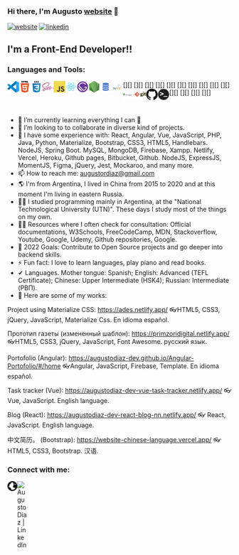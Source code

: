 ### Hi there, I'm Augusto [website] 👋

[![website](https://img.shields.io/website?label=AugustoDiaz-Dev&style=for-the-badge&url=https://github.com/AugustoDiaz-Dev)](https://github.com/AugustoDiaz-Dev)
[![linkedin](https://img.shields.io/website?label=AugustoDiaz-Dev&style=for-the-badge&url=https://github.com/AugustoDiaz-Dev)](https://github.com/AugustoDiaz-Dev)

## I'm a Front-End Developer!!

### Languages and Tools:

[<img align="left" alt="Visual Studio Code" width="26px" src="https://raw.githubusercontent.com/github/explore/80688e429a7d4ef2fca1e82350fe8e3517d3494d/topics/visual-studio-code/visual-studio-code.png" />][]
[<img align="left" alt="HTML5" width="26px" src="https://raw.githubusercontent.com/github/explore/80688e429a7d4ef2fca1e82350fe8e3517d3494d/topics/html/html.png" />][]
[<img align="left" alt="CSS3" width="26px" src="https://raw.githubusercontent.com/github/explore/80688e429a7d4ef2fca1e82350fe8e3517d3494d/topics/css/css.png" />][]
[<img align="left" alt="Sass" width="26px" src="https://raw.githubusercontent.com/github/explore/80688e429a7d4ef2fca1e82350fe8e3517d3494d/topics/sass/sass.png" />][]
[<img align="left" alt="JavaScript" width="26px" src="https://raw.githubusercontent.com/github/explore/80688e429a7d4ef2fca1e82350fe8e3517d3494d/topics/javascript/javascript.png" />][]
[<img align="left" alt="React" width="26px" src="https://raw.githubusercontent.com/github/explore/80688e429a7d4ef2fca1e82350fe8e3517d3494d/topics/react/react.png" />][]
[<img align="left" alt="Gatsby" width="26px" src="https://raw.githubusercontent.com/github/explore/e94815998e4e0713912fed477a1f346ec04c3da2/topics/gatsby/gatsby.png" />][]
[<img align="left" alt="Node.js" width="26px" src="https://raw.githubusercontent.com/github/explore/80688e429a7d4ef2fca1e82350fe8e3517d3494d/topics/nodejs/nodejs.png" />][]
[<img align="left" alt="SQL" width="26px" src="https://raw.githubusercontent.com/github/explore/80688e429a7d4ef2fca1e82350fe8e3517d3494d/topics/sql/sql.png" />][]
[<img align="left" alt="MySQL" width="26px" src="https://raw.githubusercontent.com/github/explore/80688e429a7d4ef2fca1e82350fe8e3517d3494d/topics/mysql/mysql.png" />][]
[<img align="left" alt="MongoDB" width="26px" src="https://raw.githubusercontent.com/github/explore/80688e429a7d4ef2fca1e82350fe8e3517d3494d/topics/mongodb/mongodb.png" />][]
[<img align="left" alt="Git" width="26px" src="https://raw.githubusercontent.com/github/explore/80688e429a7d4ef2fca1e82350fe8e3517d3494d/topics/git/git.png" />][]
[<img align="left" alt="GitHub" width="26px" src="https://raw.githubusercontent.com/github/explore/78df643247d429f6cc873026c0622819ad797942/topics/github/github.png" />][]
[<img align="left" alt="Terminal" width="26px" src="https://raw.githubusercontent.com/github/explore/80688e429a7d4ef2fca1e82350fe8e3517d3494d/topics/terminal/terminal.png" />][]

<br />

- 🔭 I’m currently learning everything I can 🤣
- 👯 I’m looking to to collaborate in diverse kind of projects.
- 🌱 I have some experience with: React, Angular, Vue, JavaScript, PHP, Java, Python, Materialize, Bootstrap, CSS3, HTML5, Handlebars. NodeJS, Spring Boot. MySQL, MongoDB, Firebase, Xampp. Netlify, Vercel, Heroku, Github pages, Bitbucket, Github. NodeJS, ExpressJS, MomentJS, Figma, jQuery, Jest, Mockaroo, and many more.
- 📫 How to reach me: augustordiaz@gmail.com
- 🌎 I'm from Argentina, I lived in China from 2015 to 2020 and at this moment I'm living in eastern Russia.
- 🐱‍👤 I studied programming mainly in Argentina, at the "National Technological University (UTN)". These days I study most of the things on my own.
- 🐱‍👤 Resources where I often check for consultation: Official documentations, W3Schools, FreeCodeCamp, MDN, Stackoverflow, Youtube, Google, Udemy, Github repositories, Google.
- 🥅 2022 Goals: Contribute to Open Source projects and go deeper into backend skills.
- ⚡ Fun fact: I love to learn languages, play piano and read books.
- ✔ Languages. Mother tongue: Spanish; English: Advanced (TEFL Certificate); Chinese: Upper Intermediate (HSK4); Russian: Intermediate (РВП).
- 👀 Here are some of my works:

Project using Materialize CSS:
https://ades.netlify.app/
👓HTML5, CSS3, jQuery, JavaScript, Materialize Css. En idioma español.

Прототип газеты (измененный шаблон):
https://primzoridigital.netlify.app/
👓HTML5, CSS3, jQuery, JavaScript, Font Awesome. русский язык.

Portofolio (Angular):
https://augustodiaz-dev.github.io/Angular-Portofolio/#/home
👓Angular, JavaScript, Firebase, Template. En idioma español.

Task tracker (Vue):
https://augustodiaz-dev-vue-task-tracker.netlify.app/
👓 Vue, JavaScript. English language.

Blog (React):
https://augustodiaz-dev-react-blog-nn.netlify.app/
👓 React, JavaScript. English language.

中文简历。 (Bootstrap):
https://website-chinese-language.vercel.app/
👓 HTML5, CSS3, Bootstrap. 汉语.

### Connect with me:

[<img align="left" alt="Augusto Diaz" width="22px" src="https://raw.githubusercontent.com/iconic/open-iconic/master/svg/globe.svg" />][website]
[<img align="left" alt="Augusto Diaz | LinkedIn" width="22px" src="https://cdn.jsdelivr.net/npm/simple-icons@v3/icons/linkedin.svg" />][linkedin]

<br />

[website]: https://github.com/AugustoDiaz-Dev
[linkedin]: https://www.linkedin.com/in/augusto-diaz-dev/





